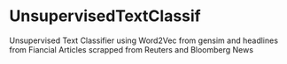 # UnsupervisedTextClassif
Unsupervised Text Classifier using Word2Vec from gensim and headlines from Fiancial Articles scrapped from Reuters and Bloomberg News
